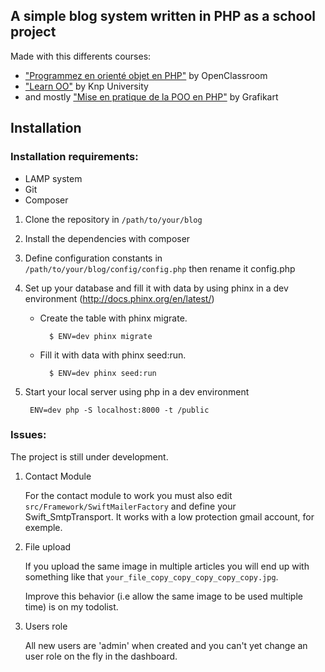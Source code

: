 ## A simple blog system written in PHP as a school project
Made with this differents courses:

* ["Programmez en orienté objet en PHP"](https://openclassrooms.com/courses/programmez-en-oriente-objet-en-php) by OpenClassroom
* ["Learn OO"](https://knpuniversity.com/tracks/oo) by Knp University
* and mostly ["Mise en pratique de la POO en PHP"](https://www.grafikart.fr/formations/mise-pratique-poo) by Grafikart


## Installation

### Installation requirements:

* LAMP system
* Git
* Composer

1. Clone the repository in `/path/to/your/blog`
2. Install the dependencies with composer
3. Define configuration constants in `/path/to/your/blog/config/config.php` then rename it config.php
4. Set up your database and fill it with data by using phinx in a dev environment (http://docs.phinx.org/en/latest/)
    * Create the table with phinx migrate.
    
            $ ENV=dev phinx migrate
    
    * Fill it with data with phinx seed:run.
    
            $ ENV=dev phinx seed:run
5. Start your local server using php in a dev environment

        ENV=dev php -S localhost:8000 -t /public
 
### Issues:
The project is still under development.

1. Contact Module

    For the contact module to work you must also edit `src/Framework/SwiftMailerFactory`
    and define your Swift_SmtpTransport. It works with a low protection gmail account, for exemple.
    
2. File upload

    If you upload the same image in multiple articles
    you will end up with something like that
    `your_file_copy_copy_copy_copy_copy.jpg`.
    
    Improve this behavior (i.e allow the same image to be used multiple time) is on my todolist.
    
3. Users role

    All new users are 'admin' when created and you can't yet change an user role on the fly in the dashboard.
